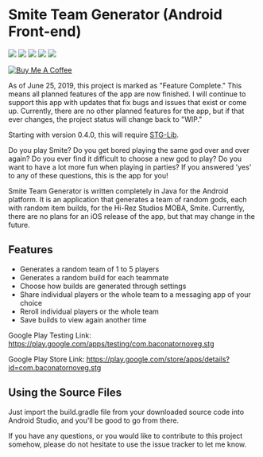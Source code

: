 # Smite Team Generator (Android Front-end)
![](https://img.shields.io/badge/Language-Java-brightgreen.svg) ![](https://img.shields.io/badge/API-Android-blue.svg) ![](https://img.shields.io/badge/Status-Feature_Complete-4e0ab5.svg) ![](https://img.shields.io/badge/Release-1.10.5-green.svg) ![](https://img.shields.io/badge/Beta-1.10.10-blue.svg)

<a href="https://www.buymeacoffee.com/baconatornoveg" target="_blank"><img src="https://www.buymeacoffee.com/assets/img/custom_images/orange_img.png" alt="Buy Me A Coffee" style="height: auto !important;width: auto !important;" ></a>

As of June 25, 2019, this project is marked as "Feature Complete." This means all planned features of the app are now finished. I will continue to support this app with updates that fix bugs and issues that exist or come up. Currently, there are no other planned features for the app, but if that ever changes, the project status will change back to "WIP."

Starting with version 0.4.0, this will require [STG-Lib](https://github.com/BaconatorNoVeg/STG-Lib).

Do you play Smite? Do you get bored playing the same god over and over again? Do you ever find it difficult to choose a new god
to play? Do you want to have a lot more fun when playing in parties? If you answered 'yes' to any of these questions, this is
the app for you!

Smite Team Generator is written completely in Java for the Android platform. It is an application that generates a team of random gods, each with random item builds, for the Hi-Rez Studios MOBA, Smite. Currently, there are no plans for an iOS release of the app, but that may change in the future.

## Features
- Generates a random team of 1 to 5 players
- Generates a random build for each teammate
- Choose how builds are generated through settings
- Share individual players or the whole team to a messaging app of your choice
- Reroll individual players or the whole team
- Save builds to view again another time

Google Play Testing Link: https://play.google.com/apps/testing/com.baconatornoveg.stg

Google Play Store Link: https://play.google.com/store/apps/details?id=com.baconatornoveg.stg

## Using the Source Files
Just import the build.gradle file from your downloaded source code into Android Studio, and you'll be good to go from there.

If you have any questions, or you would like to contribute to this project somehow, please do not hesitate to use the issue tracker to let me know.
